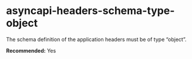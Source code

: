 # asyncapi-headers-schema-type-object

The schema definition of the application headers must be of type “object”.

**Recommended:** Yes
